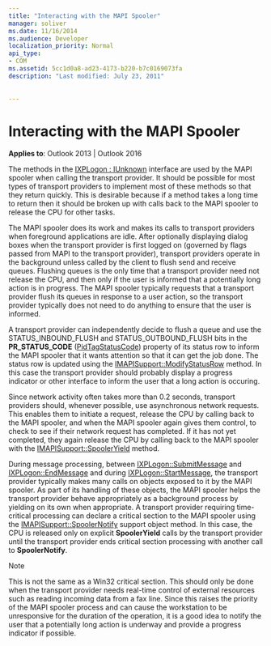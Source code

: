 ```yaml
---
title: "Interacting with the MAPI Spooler"
manager: soliver
ms.date: 11/16/2014
ms.audience: Developer
localization_priority: Normal
api_type:
- COM
ms.assetid: 5cc1d0a8-ad23-4173-b220-b7c0169073fa
description: "Last modified: July 23, 2011"
 
 
---
```


# Interacting with the MAPI Spooler

  
  
**Applies to**: Outlook 2013 | Outlook 2016 
  
The methods in the [IXPLogon : IUnknown](ixplogoniunknown.md) interface are used by the MAPI spooler when calling the transport provider. It should be possible for most types of transport providers to implement most of these methods so that they return quickly. This is desirable because if a method takes a long time to return then it should be broken up with calls back to the MAPI spooler to release the CPU for other tasks. 
  
The MAPI spooler does its work and makes its calls to transport providers when foreground applications are idle. After optionally displaying dialog boxes when the transport provider is first logged on (governed by flags passed from MAPI to the transport provider), transport providers operate in the background unless called by the client to flush send and receive queues. Flushing queues is the only time that a transport provider need not release the CPU, and then only if the user is informed that a potentially long action is in progress. The MAPI spooler typically requests that a transport provider flush its queues in response to a user action, so the transport provider typically does not need to do anything to ensure that the user is informed.
  
A transport provider can independently decide to flush a queue and use the STATUS_INBOUND_FLUSH and STATUS_OUTBOUND_FLUSH bits in the **PR_STATUS_CODE** ([PidTagStatusCode](pidtagstatuscode-canonical-property.md)) property of its status row to inform the MAPI spooler that it wants attention so that it can get the job done. The status row is updated using the [IMAPISupport::ModifyStatusRow](imapisupport-modifystatusrow.md) method. In this case the transport provider should probably display a progress indicator or other interface to inform the user that a long action is occuring. 
  
Since network activity often takes more than 0.2 seconds, transport providers should, whenever possible, use asynchronous network requests. This enables them to initiate a request, release the CPU by calling back to the MAPI spooler, and when the MAPI spooler again gives them control, to check to see if their network request has completed. If it has not yet completed, they again release the CPU by calling back to the MAPI spooler with the [IMAPISupport::SpoolerYield](imapisupport-spooleryield.md) method. 
  
During message processing, between [IXPLogon::SubmitMessage](ixplogon-submitmessage.md) and [IXPLogon::EndMessage](ixplogon-endmessage.md) and during [IXPLogon::StartMessage](ixplogon-startmessage.md), the transport provider typically makes many calls on objects exposed to it by the MAPI spooler. As part of its handling of these objects, the MAPI spooler helps the transport provider behave appropriately as a background process by yielding on its own when appropriate. A transport provider requiring time-critical processing can declare a critical section to the MAPI spooler using the [IMAPISupport::SpoolerNotify](imapisupport-spoolernotify.md) support object method. In this case, the CPU is released only on explicit **SpoolerYield** calls by the transport provider until the transport provider ends critical section processing with another call to **SpoolerNotify**.
  
> [!NOTE]
> This is not the same as a Win32 critical section. This should only be done when the transport provider needs real-time control of external resources such as reading incoming data from a fax line. Since this raises the priority of the MAPI spooler process and can cause the workstation to be unresponsive for the duration of the operation, it is a good idea to notify the user that a potentially long action is underway and provide a progress indicator if possible. 
  

